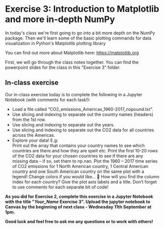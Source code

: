 # Exercise 3: Introduction to Matplotlib and more in-depth NumPy

In today's class we're first going to go into a bit more depth on the NumPy package. Then we'll learn some of the basic plotting commands for data visualization in Python's Matplotlib plotting library

You can find out more about Matplotlib here: https://matplotlib.org

First, we will go through the class notes together. You can find the powerpoint slides for the class in this "Exercise 3" folder.

## In-class exercise
Our in-class exercise today is to complete the following in a Jupyter Notebook (with comments for each task!):  
* Load a file called “CO2_emissions_Americas_1960-2017_nopound.txt”. 
* Use slicing and indexing to separate out the country names (headers) from the 1st row. 
* Use slicing and indexing to separate out the years. 
* Use slicing and indexing to separate out the CO2 data for all countries across the Americas.  
* Explore your data! E.g:  
Print out the array that contains your country names to see which countries are there and how they are spelt etc.
Print the first 10-20 rows of the CO2 data for your chosen countries to see if there are any missing data – if so, set them to np.nan.
Plot the 1960 – 2017 time series of CO2 emissions for 1 North American country, 1 Central American country and one South American country on the same plot with a legend! Change colors if you would like…
 How will you find the column index for each country?
Give the plot axis labels and a title.
Don’t forget to use comments for each separate bit of code!


**As you did for Exercise 2, complete this exercise in a Jupyter Notebook with the title "*Your_Name* Exercise 3". Upload the jupyter notebook to Canvas by the beginning of next class - Wednesday 11th September at 1pm.** 

**Good luck and feel free to ask me any questions or to work with others!**

